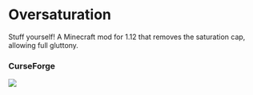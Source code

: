 # Oversaturation
Stuff yourself! A Minecraft mod for 1.12 that removes the saturation cap, allowing full gluttony.  

### CurseForge
[![](http://cf.way2muchnoise.eu/oversaturation.svg)](https://minecraft.curseforge.com/projects/oversaturation)  
